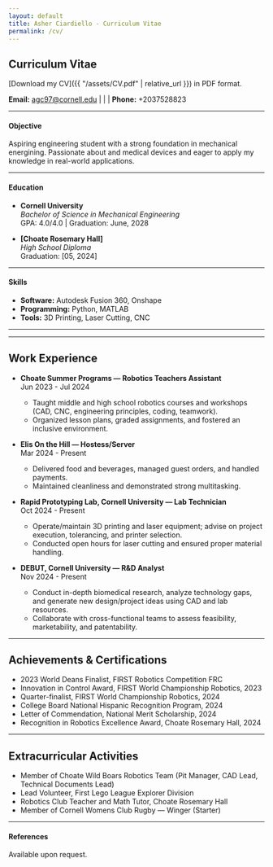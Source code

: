 ```yaml
---
layout: default
title: Asher Ciardiello - Curriculum Vitae
permalink: /cv/
---
```

## Curriculum Vitae

[Download my CV]({{ "/assets/CV.pdf" | relative_url }}) in PDF format.


**Email:** [agc97@cornell.edu](mailto:netID@cornell.edu) | | | **Phone:** +2037528823

---

#### Objective
Aspiring engineering student with a strong foundation in mechanical energining. Passionate about and medical devices and eager to apply my knowledge in real-world applications.

---

#### Education
- **Cornell University**  
  *Bachelor of Science in Mechanical Engineering*  
  GPA: 4.0/4.0 | Graduation: June, 2028

- **[Choate Rosemary Hall]**  
  *High School Diploma*  
  Graduation: [05, 2024]

---

#### Skills
- **Software:** Autodesk Fusion 360, Onshape
- **Programming:** Python, MATLAB  
- **Tools:** 3D Printing, Laser Cutting, CNC 

---
<!-- 
#### Projects
- **[Project Title]**:  
  *[Short Description]*  
  - Key Achievement 1  
  - Key Achievement 2  

- **[Project Title]**:  
  *[Short Description]*  
  - Key Achievement 1  
  - Key Achievement 2  
 -->

---
## Work Experience

- **Choate Summer Programs — Robotics Teachers Assistant**  
  Jun 2023 - Jul 2024  
  - Taught middle and high school robotics courses and workshops (CAD, CNC, engineering principles, coding, teamwork).
  - Organized lesson plans, graded assignments, and fostered an inclusive environment.

- **Elis On the Hill — Hostess/Server**  
  Mar 2024 - Present  
  - Delivered food and beverages, managed guest orders, and handled payments.  
  - Maintained cleanliness and demonstrated strong multitasking.

- **Rapid Prototyping Lab, Cornell University — Lab Technician**  
  Oct 2024 - Present  
  - Operate/maintain 3D printing and laser equipment; advise on project execution, tolerancing, and printer selection.
  - Conducted open hours for laser cutting and ensured proper material handling.

- **DEBUT, Cornell University — R&D Analyst**  
  Nov 2024 - Present  
  - Conduct in-depth biomedical research, analyze technology gaps, and generate new design/project ideas using CAD and lab resources.
  - Collaborate with cross-functional teams to assess feasibility, marketability, and patentability.

---

## Achievements & Certifications

- 2023 World Deans Finalist, FIRST Robotics Competition FRC
- Innovation in Control Award, FIRST World Championship Robotics, 2023
- Quarter-finalist, FIRST World Championship Robotics, 2024
- College Board National Hispanic Recognition Program, 2024
- Letter of Commendation, National Merit Scholarship, 2024
- Recognition in Robotics Excellence Award, Choate Rosemary Hall, 2024

---

## Extracurricular Activities

- Member of Choate Wild Boars Robotics Team (Pit Manager, CAD Lead, Technical Documents Lead)
- Lead Volunteer, First Lego League Explorer Division
- Robotics Club Teacher and Math Tutor, Choate Rosemary Hall
- Member of Cornell Womens Club Rugby — Winger (Starter)
  



---

#### References
Available upon request.
